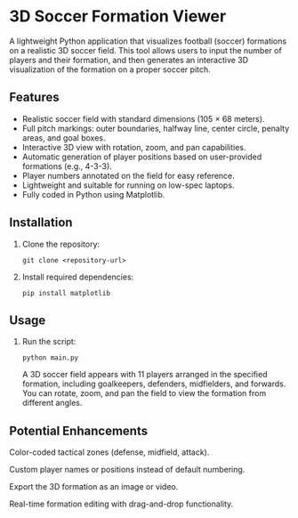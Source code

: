 # 3D Soccer Formation Viewer

A lightweight Python application that visualizes football (soccer) formations on a realistic 3D soccer field. This tool allows users to input the number of players and their formation, and then generates an interactive 3D visualization of the formation on a proper soccer pitch.

## Features

- Realistic soccer field with standard dimensions (105 × 68 meters).  
- Full pitch markings: outer boundaries, halfway line, center circle, penalty areas, and goal boxes.  
- Interactive 3D view with rotation, zoom, and pan capabilities.  
- Automatic generation of player positions based on user-provided formations (e.g., 4-3-3).  
- Player numbers annotated on the field for easy reference.  
- Lightweight and suitable for running on low-spec laptops.  
- Fully coded in Python using Matplotlib.

## Installation

1. Clone the repository:
   ```
   git clone <repository-url>
   ```

2. Install required dependencies:
   ```
   pip install matplotlib
   ```

 ## Usage 

 1. Run the script:
    ```
    python main.py
    ```
    A 3D soccer field appears with 11 players arranged in the specified formation, including goalkeepers, defenders, midfielders, and forwards. You can rotate, zoom, and pan the field to view the formation from different angles.


## Potential Enhancements

Color-coded tactical zones (defense, midfield, attack).

Custom player names or positions instead of default numbering.

Export the 3D formation as an image or video.

Real-time formation editing with drag-and-drop functionality.
